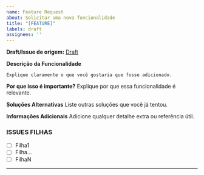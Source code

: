 ```yaml
---
name: Feature Request
about: Solicitar uma nova funcionalidade
title: "[FEATURE]"
labels: draft
assignees: ''
---
```


**Draft/Issue de origem:** [Draft]()

**Descrição da Funcionalidade**

````
Explique claramente o que você gostaria que fosse adicionado.
````

**Por que isso é importante?**
Explique por que essa funcionalidade é relevante.

**Soluções Alternativas**
Liste outras soluções que você já tentou.

**Informações Adicionais**
Adicione qualquer detalhe extra ou referência útil.

### ISSUES FILHAS
- [ ] Filha1
- [ ] Filha...
- [ ] FilhaN
---
